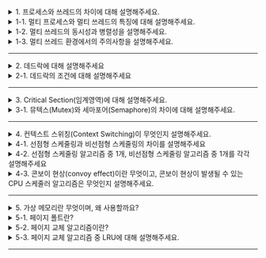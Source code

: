<details>
  <summary>1. 프로세스와 쓰레드의 차이에 대해 설명해주세요.</summary>
  프로세스는 실행 중인 프로그램을 말하며, 완벽히 독립적이기 때문에 메모리 영역(Code, Data, Heap, Stack)을 다른 프로세스와 공유하지 않습니다. 프로세스는 최소 1개의 쓰레드(메인 쓰레드)를 가지고 있습니다.<br>
쓰레드는 프로세스 내에서 Stack만 따로 할당 받고, 그 이외의 메모리 영역(Code, Data, Heap)영역을 공유하기 때문에 다른 쓰레드의 실행 결과를 즉시 확인할 수 있습니다. 쓰레드는 프로세스 내에 존재하며 프로세스가 할당받은 자원을 이용하여 실행됩니다.
</details>
<details>
  <summary>1-1. 멀티 프로세스와 멀티 쓰레드의 특징에 대해 설명해주세요.</summary>
  멀티 프로세스는 하나의 프로세스가 죽어도 다른 프로세스에 영향을 끼치지 않고 계속 실행된다는 장점이 있지만 멀티 쓰레드보다 많은 메모리 공간과 CPU 시간을 차지한다는 단점이 있습니다.

멀티 쓰레드는 멀티 프로세스보다 적은 메모리 공간을 차지하고 문맥 전환이 빠르다는 장점이 있지만 하나의 쓰레드에 문제가 생기면 전체 쓰레드가 영향을 받으며 동기화 문제도 있다는 단점이 있습니다.
</details>
<details>
  <summary>1-2. 멀티 쓰레드의 동시성과 병렬성을 설명해주세요.</summary>
  동시성은 멀티 작업을 위해 싱글 코어에서 여러 개의 쓰레드가 번갈아 실행하는 것을 말합니다.
(동시에 실행하는 것처럼 보이지만 사실은 번갈아가며 실행하고 있는 것임)

병렬성은 멀티 작업을 위해 멀티 코어에서 한 개 이상의 쓰레드를 포함하는 각 코어들을 동시에 실행하는 것을 말합니다.
</details>
<details>
  <summary>1-3. 멀티 쓰레드 환경에서의 주의사항을 설명해주세요.</summary>
  멀티 쓰레드 프로그램을 개발한다면, 다수의 쓰레드가 공유 데이터에 동시에 접근하는 경우에 상호 배제를 제거해 교착 상태를 예방하고 동기화 기법을 통해 동시성 문제가 발생하지 않도록 발생하지 않도록 주의해야 합니다.
</details>

---

<details>
  <summary>2. 데드락에 대해 설명해주세요</summary>
  둘 이상의 프로세스들이 자원을 점유한 상태에서 서로 다른 프로세스가 점유하고 있는 자원을 요구하며 무한정 기다리는 상황을 말합니다.

예를 들어, 자원 A를 가진 프로세스 P1과 자원 B를 가진 프로세스 P2가 있을 때, P1은 B를 필요로 하고 P2는 A를 필요로 한다면 두 프로세스는 서로 자원을 얻기 위해 무한정 기다리게 됩니다.
</details>
<details>
  <summary>2-1. 데드락의 조건에 대해 설명해주세요</summary>
  <li>비선점 (Nonpreemptive) : 다른 프로세스의 자원을 뺏을 수 없음.</li>
<li>순환 대기 (Circular wait) : 두 개 이상의 프로세스가 자원 접근을 기다릴 때, 관계가 순환적 구조.</li>
<li>점유 대기 (Hold & Wait) : 공유 자원에 대한 접근 권한을 가진 채로 다른 자원에 대한 접근 권한을 요구.</li>
<li>상호 배제(Mutual Exclusion) : 한 번에 한 프로세스만 공유 자원에 접근 가능하며, 접근 권한이 제한적일 경우.</li>
</details>

---

<details>
  <summary>3. Critical Section(임계영역)에 대해 설명해주세요.</summary>
  임계 영역이란 프로세스간에 공유 자원을 접근하는데 있어 문제가 발생하지 않도록 한번에 하나의 프로세스만 이용하게끔 보장해줘야 하는 영역을 말합니다.

임계 영역 문제를 해결하기 위해서는 아래의 3가지 조건을 충족해야 합니다.

1. 상호 배제: 한 프로세스가 임계구역에 들어가면 다른 프로세스는 들어갈 수 없음
2. 한정 대기: 어떤 프로세스도 무한 대기를 하면 안됨
3. 진행의 융통성: 한 프로세스가 다른 프로세스의 진행을 방해해서는 안됨
</details>
<details>
  <summary>3-1. 뮤텍스(Mutex)와 세마포어(Semaphore)의 차이에 대해 설명해주세요.</summary>
  뮤텍스는 Lock을 사용해 하나의 프로세스나 쓰레드를 단독으로 실행하게 합니다.

반면에 세마포어는 공유자원에 세마포어 변수만큼의 프로세스(또는 쓰레드)가 접근할 수 있습니다.

(세마포어의 변수 → 공유자원의 개수를 나타내는 변수)
</details>

---

<details>
  <summary>4. 컨텍스트 스위칭(Context Switching)이 무엇인지 설명해주세요.</summary>
  멀티프로세스 환경에서 CPU가 어떤 하나의 프로세스를 실행하고 있는 상태에서 인터럽트 요청에 의해 다음 우선 순위의 프로세스가 실행되어야 할 때 기존의 프로세스의 상태 또는 레지스터 값(Context)을 저장하고 CPU가 다음 프로세스를 수행하도록 새로운 프로세스의 상태 또는 레지스터 값(Context)을 교체하는 작업을 말합니다.
</details>
<details>
  <summary>4-1. 선점형 스케줄링과 비선점형 스케줄링의 차이를 설명해주세요</summary>
  선점형은 하나의 프로세스가 다른 프로세스 대신에 CPU를 차지할 수 있음을 말하고,

비선점형은 하나의 프로세스가 끝나지 않으면 다른 프로세스는 CPU를 사용할 수 없음을 말합니다.
</details>
<details>
  <summary>4-2. 선점형 스케줄링 알고리즘 중 1개, 비선점형 스케줄링 알고리즘 중 1개를 각각 설명해주세요</summary>
  비선점형 중에는 실행시간이 가장 짧은 프로세스를 선택하는 SJF(Shortest Job First) 알고리즘이 있습니다. 일반적으로 좋은 평균 처리 시간을 제공하지만, 긴 시간을 필요로 하는 프로세스가 우선순위가 계속 밀려 실행되지 못하고 무기한으로 대기하게 되는 기아 현상이 일어날 수 있습니다.

선점형 중에는 각 프로세스 실행에 고정된 시간 조각을 할당하는 Round Robin 알고리즘 있습니다. 모든 프로세스가 CPU를 균등하게 공유할 수 있다는 장점이 있지만, 잦은 컨텍스트 전환으로 오버헤드가 발생하기 때문에 시간 할당량의 길이를 적절하게 선택해야 합니다.
</details>
<details>
  <summary>4-3. 콘보이 현상(convoy effect)이란 무엇이고, 콘보이 현상이 발생될 수 있는 CPU 스케줄러 알고리즘은 무엇인지 설명해주세요.</summary>
  콘보이 현상이란 작업 시간이 긴 프로세스가 먼저 큐에 도착해서 다른 프로세스의 실행 시간이 전부 늦춰져 효율성을 떨어뜨리는 현상을 말합니다.

FCFS(First-Come First Served) 스케줄링은 비선점형으로, 순차적으로 먼저 큐에 들어온 작업부터 실행하므로 콘보이 현상이 발생할 수 있습니다.
</details>

---

<details>
  <summary>5. 가상 메모리란 무엇이며, 왜 사용할까요?</summary>
  가상메모리는 RAM의 부족한 용량을 보완하기 위해, 각 프로그램에 실제 메모리 주소가 아닌 가상의 메모리 주소를 할당하는 방식입니다. 프로세스를 실행할 때 실행에 필요한 일부만 메모리에 로드하고 나머지는 디스크에 두며 필요할 때마다 교체하면서 사용하게 됩니다.

1. 가상 메모리는 물리적 메모리보다 큰 프로그램을 실행할 수 있게 해줍니다. 예를 들어 게임 프로그램의 크기가 50GB인데 메모리 16GB로 게임을 돌릴 수 있게 됩니다.
2. 또한 개발자는 메모리 관리의 복잡성을 신경 쓸 필요 없이, 충분한 메모리를 가지고 있는 것 처럼 개발 할 수 있습니다.
3. 여러 프로그램이 동시에 실행되는 환경에서 메모리 사용을 최적화하고 프로세스 간의 메모리 충돌을 방지합니다.
4. 각 프로세스는 독립적인 주소 공간을 가지므로, 프로세스간의 무단 접근을 방지합니다.
</details>
<details>
  <summary>5-1. 페이지 폴트란?</summary>
  가상 메모리를 사용함으로 인해, 실제 메모리에 원하는 페이지가 없는 상황이 발생할 수 있습니다. 가상 메모리에는 존재하지만 실제 메모리에는 없는 데이터나 코드에 접근할 경우 발생하는 에러가 페이지 폴트입니다. 가상메모리는 하드디스크에 저장되어 있기 때문에 디스크로부터 읽어와야 하는데, 디스크 I/O에 의한 속도의 저하가 발생하는 문제가 있습니다.
</details>
<details>
  <summary>5-2. 페이지 교체 알고리즘이란?</summary>
  실제 메모리에서 앞으로 사용할 가능성이 적은 페이지를 대상 페이지로 선정하여 가상 메모리에 저장하게 됩니다. 이러한 대상 페이지를 선정하는 것을 페이지 교체 알고리즘이라 하며, 이를 통해 페이지 폴트를 줄이고 시스템의 성능을 향상시킬 수 있습니다.
</details>
<details>
  <summary>5-3. 페이지 교체 알고리즘 중 LRU에 대해 설명해주세요.</summary>
  가장 오래 전에 사용된 페이지를 교체하는 방식으로 각 페이지가 마지막으로 접근된 시간을 기록해 관리합니다.
</details>

---
